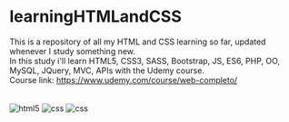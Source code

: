 # learningHTMLandCSS

This is a repository of all my HTML and CSS learning so far, updated whenever I study something new.<br/>
In this study i'll learn HTML5, CSS3, SASS, Bootstrap, JS, ES6, PHP, OO, MySQL, JQuery, MVC, APIs with the Udemy course.</br>
Course link: https://www.udemy.com/course/web-completo/

<div style="display: inline_block"><br/>
    <img align="center" alt="html5" src="https://img.shields.io/badge/HTML5-E34F26?style=for-the-badge&logo=html5&logoColor=white" />
    <img align="center" alt="css" src="https://img.shields.io/badge/CSS3-1572B6?style=for-the-badge&logo=css3&logoColor=white" />
    <img align="center" alt="css" src="https://img.shields.io/badge/Udemy-A435F0?style=for-the-badge&logo=Udemy&logoColor=white" />
</div><br/>
